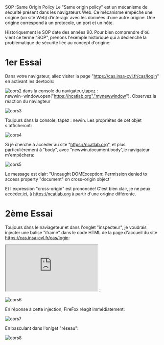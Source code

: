 SOP :Same Origin Policy
Le "Same origin policy" est un mécanisme de sécurité présent dans les navigateurs Web. Ce mécanisme empêche une origine (un site Web) d’interagir avec les données d’une autre origine. Une origine correspond à un protocole, un port et un hôte.

Historiquement le SOP date des années 90. Pour bien comprendre d'où vient ce terme "SOP", prenons l'exemple historique qui a déclenché la problématique de sécurité liée au concept d'origine:

# 1er Essai
Dans votre navigateur, allez visiter la page "https://cas.insa-cvl.fr/cas/login" en activant les devtools:

![cors2](https://github.com/adell2024/intro_securite_info/assets/159798073/73b37231-999d-4c57-a060-8830ae1991e7)
dans la console du navigateur,tapez : newwin=window.open("https://ncatlab.org","mynewwindow"). Observez la réaction du naviagteur

![cors3](https://github.com/adell2024/intro_securite_info/assets/159798073/2a489209-7487-4c45-b03f-8b79abbbd9ff)

Toujours dans la console, tapez : newin. Les propriétes de cet objet s'afficheront:

![cors4](https://github.com/adell2024/intro_securite_info/assets/159798073/5685f0d0-9661-4fe4-a82a-af744c6ced94)

Si je cherche à accéder au site "https://ncatlab.org", et plus particulièrement à "body", avec "newwin.document.body",le navigateur m'empêchera:

![cors5](https://github.com/adell2024/intro_securite_info/assets/159798073/ee4d4731-18d5-4bd4-a617-0022976cfcd9)

Le message est clair: "Uncaught DOMException: Permission denied to access property "document" on cross-origin object'

Et l'expression "cross-origin" est prononcée! C'est bien clair, je ne peux accéder,ici, à https://ncatlab.org à partir d'une origine différente.

# 2ème Essai
Toujours dans le naviageteur et dans l'onglet "inspecteur", je voudrais injecter une balise "iframe" dans le code HTML de la page d'accueil du site https://cas.insa-cvl.fr/cas/login:

<iframe src="https://ncatlab.org" title="W3Schools Free Online Web Tutorials"></iframe> :


![cors6](https://github.com/adell2024/intro_securite_info/assets/159798073/6a8de0ea-0585-40e1-a804-1d9a18c5b1e5)

En réponse à cette injection, FireFox réagit immédiatement:

![cors7](https://github.com/adell2024/intro_securite_info/assets/159798073/4199be0d-acdf-4eb6-9b72-49e145870d92)

En basculant dans l'onlget "réseau":

![cors8](https://github.com/adell2024/intro_securite_info/assets/159798073/5455f7dd-f48a-409d-8701-8463b9f1e142)
